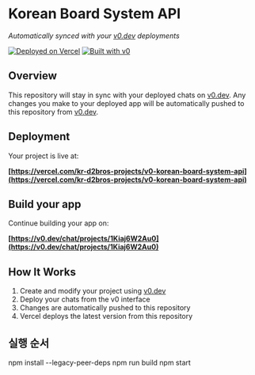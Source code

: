 # Korean Board System API

*Automatically synced with your [v0.dev](https://v0.dev) deployments*

[![Deployed on Vercel](https://img.shields.io/badge/Deployed%20on-Vercel-black?style=for-the-badge&logo=vercel)](https://vercel.com/kr-d2bros-projects/v0-korean-board-system-api)
[![Built with v0](https://img.shields.io/badge/Built%20with-v0.dev-black?style=for-the-badge)](https://v0.dev/chat/projects/1Kiaj6W2Au0)

## Overview

This repository will stay in sync with your deployed chats on [v0.dev](https://v0.dev).
Any changes you make to your deployed app will be automatically pushed to this repository from [v0.dev](https://v0.dev).

## Deployment

Your project is live at:

**[https://vercel.com/kr-d2bros-projects/v0-korean-board-system-api](https://vercel.com/kr-d2bros-projects/v0-korean-board-system-api)**

## Build your app

Continue building your app on:

**[https://v0.dev/chat/projects/1Kiaj6W2Au0](https://v0.dev/chat/projects/1Kiaj6W2Au0)**

## How It Works

1. Create and modify your project using [v0.dev](https://v0.dev)
2. Deploy your chats from the v0 interface
3. Changes are automatically pushed to this repository
4. Vercel deploys the latest version from this repository

## 실행 순서
npm install --legacy-peer-deps
npm run build
npm start